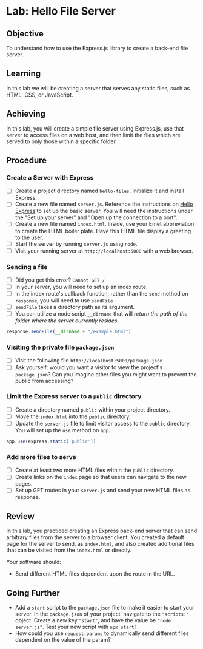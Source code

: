 # Lab: Hello File Server

## Objective

To understand how to use the Express.js library to create a back-end file server.

## Learning

In this lab we will be creating a server that serves any static files, such as HTML, CSS, or JavaScript.

## Achieving

In this lab, you will create a simple file server using Express.js, use that server to access files on a web host, and then limit the files which are served to only those within a specific folder.

## Procedure

### Create a Server with Express

- [ ] Create a project directory named `hello-files`. Initialize it and install Express.
- [ ] Create a new file named `server.js`. Reference the instructions on [Hello Express](https://online.uprighted.com/lessons/written/hello-express) to set up the basic server. You will need the instructions under the "Set up your server" and "Open up the connection to a port".
- [ ] Create a new file named `index.html`. Inside, use your Emet abbreviation to create the HTML boiler plate. Have this HTML file display a greeting to the user.
- [ ] Start the server by running `server.js` using `node`.
- [ ] Visit your running server at `http://localhost:5000` with a web browser.

### Sending a file

- [ ] Did you get this error? `Cannot GET /`
- [ ] In your server, you will need to set up an index route.
- [ ] In the index route's callback function, rather than the `send` method on `response`, you will need to use `sendFile`
- [ ] `sendFile` takes a directory path as its argument.
- [ ] You can utilize a node script `__dirname` that will _return the path of the folder where the server currently resides._
```js
response.sendFile(__dirname + "/example.html")
```
### Visiting the private file `package.json`

- [ ] Visit the following file `http://localhost:5000/package.json`
- [ ] Ask yourself: would you want a visitor to view the project's `package.json`? Can you imagine other files you might want to prevent the public from accessing?

### Limit the Express server to a `public` directory

- [ ] Create a directory named `public` within your project directory.
- [ ] Move the `index.html` into the `public` directory.
- [ ] Update the `server.js` file to limit visitor access to the `public` directory. You will set up the `use` method on `app`. 

```js
app.use(express.static('public'))
```

### Add more files to serve

- [ ] Create at least two more HTML files within the `public` directory.
- [ ] Create links on the `index` page so that users can navigate to the new pages.
- [ ] Set up GET routes in your `server.js` and send your new HTML files as response.

###

## Review

In this lab, you practiced creating an Express back-end server that can send arbitrary files from the server to a browser client. You created a default page for the server to send, as `index.html`, and also created additional files that can be visited from the `index.html` or directly.

Your software should:

- Send different HTML files dependent upon the route in the URL.

## Going Further

- Add a `start` script to the `package.json` file to make it easier to start your server. In the `package.json` of your project, navigate to the `"scripts:"` object. Create a new key `"start"`, and have the value be `"node server.js"`. Test your new script with `npm start`!
- How could you use `request.params` to dynamically send different files dependent on the value of the param?

